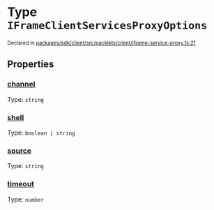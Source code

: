 # Type `IFrameClientServicesProxyOptions`
<sub>Declared in [packages/sdk/client/src/packlets/client/iframe-service-proxy.ts:21](https://github.com/dxos/dxos/blob/main/packages/sdk/client/src/packlets/client/iframe-service-proxy.ts#L21)</sub>





## Properties
### [channel](https://github.com/dxos/dxos/blob/main/packages/sdk/client/src/packlets/client/iframe-service-proxy.ts#L23)
Type: <code>string</code>


### [shell](https://github.com/dxos/dxos/blob/main/packages/sdk/client/src/packlets/client/iframe-service-proxy.ts#L24)
Type: <code>boolean | string</code>


### [source](https://github.com/dxos/dxos/blob/main/packages/sdk/client/src/packlets/client/iframe-service-proxy.ts#L22)
Type: <code>string</code>


### [timeout](https://github.com/dxos/dxos/blob/main/packages/sdk/client/src/packlets/client/iframe-service-proxy.ts#L25)
Type: <code>number</code>
